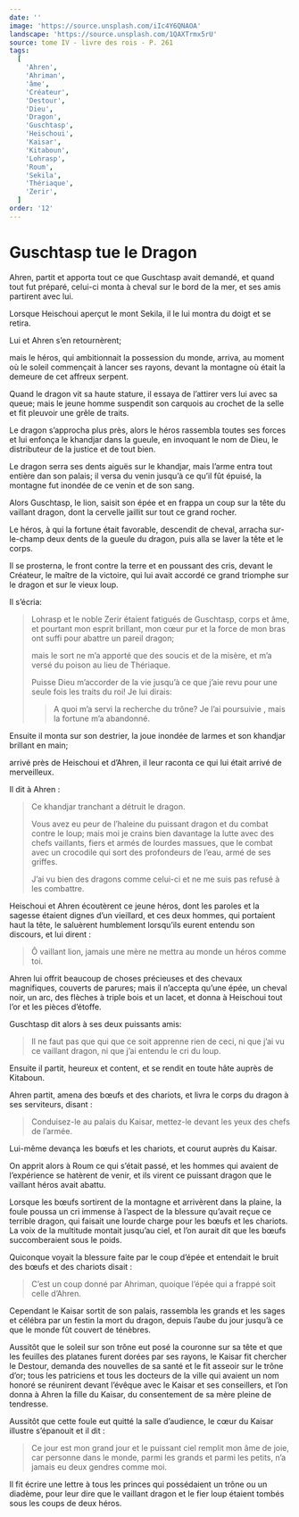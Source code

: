 ```yaml
---
date: ''
image: 'https://source.unsplash.com/iIc4Y6QNAOA'
landscape: 'https://source.unsplash.com/1QAXTrmx5rU'
source: tome IV - livre des rois - P. 261
tags:
  [
    'Ahren',
    'Ahriman',
    'âme',
    'Créateur',
    'Destour',
    'Dieu',
    'Dragon',
    'Guschtasp',
    'Heischoui',
    'Kaisar',
    'Kitaboun',
    'Lohrasp',
    'Roum',
    'Sekila',
    'Thériaque',
    'Zerir',
  ]
order: '12'
---
```


# Guschtasp tue le Dragon

Ahren, partit et apporta tout ce que Guschtasp avait demandé, et quand tout fut préparé, celui-ci monta à cheval sur le bord de la mer, et ses amis partirent avec lui.

Lorsque Heischoui aperçut le mont Sekila, il le lui montra du doigt et se retira.

Lui et Ahren s’en retournèrent;

mais le héros, qui ambitionnait la possession du monde, arriva, au moment où le soleil commençait à lancer ses rayons, devant la montagne où était la demeure de cet affreux serpent.

Quand le dragon vit sa haute stature, il essaya de l’attirer vers lui avec sa queue; mais le jeune homme suspendit son carquois au crochet de la selle et fit pleuvoir une grêle de traits.

Le dragon s’approcha plus près, alors le héros rassembla toutes ses forces et lui enfonça le khandjar dans la gueule, en invoquant le nom de Dieu, le distributeur de la justice et de tout bien.

Le dragon serra ses dents aiguës sur le khandjar, mais l’arme entra tout entière dan son palais; il versa du venin jusqu’à ce qu’il fût épuisé, la montagne fut inondée de ce venin et de son sang.

Alors Guschtasp, le lion, saisit son épée et en frappa un coup sur la tête du vaillant dragon, dont la cervelle jaillit sur tout ce grand rocher.

Le héros, à qui la fortune était favorable, descendit de cheval, arracha sur-le-champ deux dents de la gueule du dragon, puis alla se laver la tête et le corps.

Il se prosterna, le front contre la terre et en poussant des cris, devant le Créateur, le maître de la victoire, qui
lui avait accordé ce grand triomphe sur le dragon et sur le vieux loup.

Il s’écria:

> Lohrasp et le noble Zerir étaient fatigués de Guschtasp, corps et âme, et pourtant mon esprit brillant, mon cœur pur et la force de mon bras ont suffi pour abattre un pareil dragon;
>
> mais le sort ne m’a apporté que des soucis et de la misère, et m’a versé du poison au lieu de Thériaque.
>
> Puisse Dieu m’accorder de la vie jusqu’à ce que j’aie revu pour une seule fois les traits du roi! Je lui dirais:
>
> > A quoi m’a servi la recherche du trône? Je l’ai poursuivie , mais la fortune m’a abandonné.

Ensuite il monta sur son destrier, la joue inondée de larmes et son khandjar brillant en main;

arrivé près de Heischoui et d’Ahren, il leur raconta ce qui lui était arrivé de merveilleux.

Il dit à Ahren :

> Ce khandjar tranchant a détruit le dragon.
>
> Vous avez eu peur de l’haleine du puissant dragon et du combat contre le loup; mais moi je crains bien davantage la lutte avec des chefs vaillants, fiers et armés de lourdes massues, que le combat avec un crocodile qui sort des profondeurs de l’eau, armé de ses griffes.
>
> J’ai vu bien des dragons comme celui-ci et ne me suis pas refusé à les combattre.

Heischoui et Ahren écoutèrent ce jeune héros, dont les paroles et la sagesse étaient dignes d’un vieillard, et ces deux hommes, qui portaient haut la tête, le saluèrent humblement lorsqu’ils eurent entendu son discours, et lui dirent :

> Ô vaillant lion, jamais une mère ne mettra au monde un héros comme toi.

Ahren lui offrit beaucoup de choses précieuses et des chevaux magnifiques, couverts de parures; mais il n’accepta qu’une épée, un cheval noir, un arc, des flèches à triple bois et un lacet, et donna à Heischoui tout l’or et les pièces d’étoffe.

Guschtasp dit alors à ses deux puissants amis:

> Il ne faut pas que qui que ce soit apprenne rien de ceci, ni que j’ai vu ce vaillant dragon, ni que j’ai entendu le cri du loup.

Ensuite il partit, heureux et content, et se rendit en toute hâte auprès de Kitaboun.

Ahren partit, amena des bœufs et des chariots, et livra le corps du dragon à ses serviteurs, disant :

> Conduisez-le au palais du Kaisar, mettez-le devant les yeux des chefs de l’armée.

Lui-même devança les bœufs et les chariots, et courut auprès du Kaisar.

On apprit alors à Roum ce qui s’était passé, et les hommes qui avaient de l’expérience se hatèrent de venir, et ils virent ce puissant dragon que le vaillant héros avait abattu.

Lorsque les bœufs sortirent de la montagne et arrivèrent dans la plaine, la foule poussa un cri immense à l’aspect de la blessure qu’avait reçue ce terrible dragon, qui faisait une lourde charge pour les bœufs et les chariots. La voix de la multitude montait jusqu’au ciel, et l’on aurait dit que les bœufs succomberaient sous le poids.

Quiconque voyait la blessure faite par le coup d’épée et entendait le bruit des bœufs et des chariots disait :

> C’est un coup donné par Ahriman, quoique l’épée qui a frappé soit celle d’Ahren.

Cependant le Kaisar sortit de son palais, rassembla les grands et les sages et célébra par un festin la mort du dragon, depuis l’aube du jour jusqu’à ce que le monde fût couvert de ténèbres.

Aussitôt que le soleil sur son trône eut posé la couronne sur sa tête et que les feuilles des platanes furent dorées par ses rayons, le Kaisar fit chercher le Destour, demanda des nouvelles de sa santé et le fit asseoir sur le trône d’or; tous les patriciens et tous les docteurs de la ville qui avaient un nom honoré se réunirent devant l’évêque avec le
Kaisar et ses conseillers, et l’on donna à Ahren la fille du Kaisar, du consentement de sa mère pleine de tendresse.

Aussitôt que cette foule eut quitté la salle d’audience, le cœur du Kaisar illustre s’épanouit et il dit :

> Ce jour est mon grand jour et le puissant ciel remplit mon âme de joie, car personne dans le monde, parmi les grands et parmi les petits, n’a jamais eu deux gendres comme moi.

Il fit écrire une lettre à tous les princes qui possédaient un trône ou un diadème, pour leur dire que le vaillant dragon et le fier loup étaient tombés sous les coups de deux héros.
